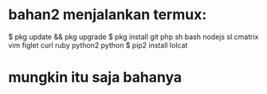 # bahan2 menjalankan termux:
$ pkg update && pkg upgrade
$ pkg install git php sh bash nodejs sl cmatrix vim figlet curl ruby python2 python
$ pip2 install lolcat


# mungkin itu saja bahanya






















